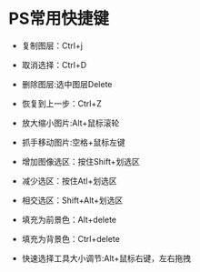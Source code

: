 # PS常用快捷键

+ 复制图层：Ctrl+j

+ 取消选择：Ctrl+D

+ 删除图层:选中图层Delete

+ 恢复到上一步：Ctrl+Z

+ 放大缩小图片:Alt+鼠标滚轮

+ 抓手移动图片:空格+鼠标左键

+ 增加图像选区：按住Shift+划选区

+ 减少选区：按住Atl+划选区

+ 相交选区：Shift+Alt+划选区

+ 填充为前景色：Alt+delete

+ 填充为背景色：Ctrl+delete

+ 快速选择工具大小调节:Alt+鼠标右键，左右拖拽
